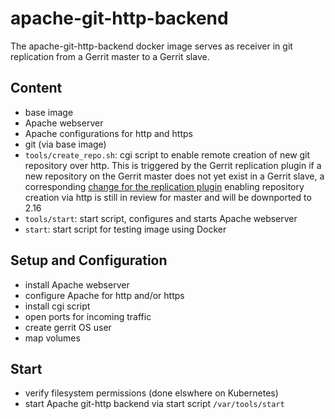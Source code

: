 # apache-git-http-backend

The apache-git-http-backend docker image serves as receiver in git replication
from a Gerrit master to a Gerrit slave.

## Content

* base image
* Apache webserver
* Apache configurations for http and https
* git (via base image)
* `tools/create_repo.sh`: cgi script to enable remote creation of new git
repository over http. This is triggered by the Gerrit replication plugin
if a new repository on the Gerrit master does not yet exist in a Gerrit slave,
a corresponding
[change for the replication plugin](https://gerrit-review.googlesource.com/c/plugins/replication/+/199900)
enabling repository creation via http is still in review for master and will be
downported to 2.16
* `tools/start`: start script, configures and starts Apache
webserver
* `start`: start script for testing image using Docker

## Setup and Configuration

* install Apache webserver
* configure Apache for http and/or https
* install cgi script
* open ports for incoming traffic
* create gerrit OS user
* map volumes

## Start

* verify filesystem permissions (done elswhere on Kubernetes)
* start Apache git-http backend  via start script `/var/tools/start`